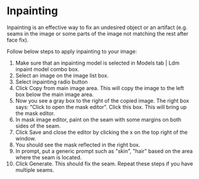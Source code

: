 # Inpainting
Inpainting is an effective way to fix an undesired object or an artifact (e.g. seams in the image or some parts of the image not matching the rest after face fix).

Follow below steps to apply inpainting to your image:

1. Make sure that an inpainting model is selected in Models tab | Ldm inpaint model combo box.
1. Select an image on the image list box.
1. Select inpainting radio button
1. Click Copy from main image area. This will copy the image to the left box below the main image area.
1. Now you see a gray box to the right of the copied image. The right box says: "Click to open the mask editor". Click this box. This will bring up the mask editor.
1. In mask image editor, paint on the seam with some margins on both sides of the seam.
1. Click Save and close the editor by clicking the x on the top right of the window.
1. You should see the mask reflected in the right box.
1. In prompt, put a generic prompt such as "skin", "hair" based on the area where the seam is located.
1. Click Generate. This should fix the seam. Repeat these steps if you have multiple seams.
